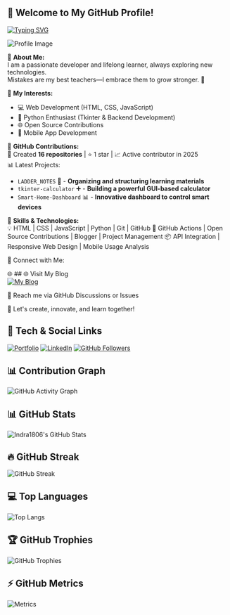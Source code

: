 ## 🚀 Welcome to My GitHub Profile!  

[![Typing SVG](https://readme-typing-svg.herokuapp.com?color=%2300FF00&lines=Full+Stack+Developer;Open+Source+Contributor;Building+Awesome+Projects)](https://github.com/Indra1806)

![Profile Image](https://bing.com/th/id/BCO.ac7bebd9-c167-419e-a572-986f2d07969e.png)


🔹 **About Me:**  
I am a passionate developer and lifelong learner, always exploring new technologies.  
Mistakes are my best teachers—I embrace them to grow stronger. 🚀  

🔹 **My Interests:**  
- 💻 Web Development (HTML, CSS, JavaScript)  
- 🐍 Python Enthusiast (Tkinter & Backend Development)  
- 🌐 Open Source Contributions  
- 📱 Mobile App Development  

🔹 **GitHub Contributions:**  
📌 Created **16 repositories** | ⭐ 1 star | 📈 Active contributor in 2025  
📊 Latest Projects:  
- `LADDER_NOTES` 📒 - **Organizing and structuring learning materials**  
- `tkinter-calculator` ➕ - **Building a powerful GUI-based calculator**  
- `Smart-Home-Dashboard` 📊 - **Innovative dashboard to control smart devices**  

🔹 **Skills & Technologies:**  
💡 HTML | CSS | JavaScript | Python | Git | GitHub
🔧 GitHub Actions | Open Source Contributions | Blogger | Project Management
📦 API Integration | Responsive Web Design | Mobile Usage Analysis


🔹 Connect with Me:

🌐 ## 🌐 Visit My Blog  
[![My Blog](https://img.shields.io/badge/My%20Blog-Read%20Now-blue?style=for-the-badge)](https://www.18Slicesofme.blogspot.com)


📧 Reach me via GitHub Discussions or Issues

🚀 Let's create, innovate, and learn together!

## 🚀 Tech & Social Links
[![Portfolio](https://img.shields.io/badge/Portfolio-Visit-blue)](https://yourportfolio.com)
[![LinkedIn](https://img.shields.io/badge/LinkedIn-Connect-blue)](https://www.linkedin.com/in/Indra1806/)
[![GitHub Followers](https://img.shields.io/github/followers/Indra1806?style=social)](https://github.com/Indra1806)

## 📊 Contribution Graph  

![GitHub Activity Graph](https://github-readme-activity-graph.vercel.app/graph?username=Indra1806&theme=tokyonight)


## 📊 GitHub Stats
![Indra1806's GitHub Stats](https://github-readme-stats.vercel.app/api?username=Indra1806&show_icons=true&theme=tokyonight)

## 🔥 GitHub Streak
![GitHub Streak](https://streak-stats.demolab.com?user=Indra1806&theme=tokyonight&hide_border=true)

## 💻 Top Languages
![Top Langs](https://github-readme-stats.vercel.app/api/top-langs/?username=Indra1806&layout=compact&theme=tokyonight)

## 🏆 GitHub Trophies
![GitHub Trophies](https://github-profile-trophy.vercel.app/?username=Indra1806&theme=tokyonight&no-frame=false)

## ⚡ GitHub Metrics  
![Metrics](https://github.com/Indra1806/github-metrics/blob/main/github-metrics.svg)
